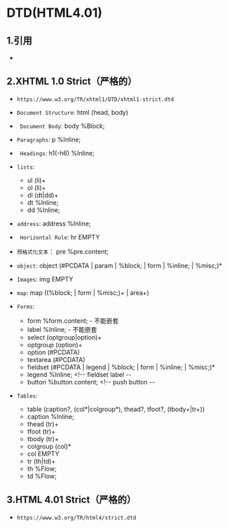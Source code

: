 # DTD(HTML4.01)

## 1.引用
* <!DOCTYPE html 声明引用DTD,(HTML4.01基于SGML)

## 2.XHTML 1.0 Strict（严格的）
* `https://www.w3.org/TR/xhtml1/DTD/xhtml1-strict.dtd`

* `Document Structure`:   html (head, body)
* ` Document Body`:   body %Block;
* `Paragraphs`:   p %Inline;
* ` Headings`:   h1(-h6)  %Inline;
* `lists`:
	*   ul (li)+
	*   ol (li)+
	*   dl (dt|dd)+
	*   dt %Inline;
	*   dd %Inline;
* `address`:   address %Inline;
* ` Horizontal Rule`:   hr EMPTY
* `预格式化文本`：  pre %pre.content;
* `object`:  object (#PCDATA | param | %block; | form | %inline; | %misc;)*
* `Images`:  img EMPTY
* `map`:   map ((%block; | form | %misc;)+ | area+)
* `Forms`:
	*   form %form.content;  - 不能嵌套
	*   label %Inline;      -  不能嵌套
	*   select (optgroup|option)+   
	*   optgroup (option)+   
	*   option (#PCDATA)      
	*   textarea (#PCDATA)    
	*   fieldset (#PCDATA | legend | %block; | form | %inline; | %misc;)*
	*   legend %Inline;      <!-- fieldset label --
	*   button %button.content;   <!-- push button --
* `Tables`:
	*   table
	 (caption?, (col*|colgroup*), thead?, tfoot?, (tbody+|tr+))
	*   caption  %Inline;
	*   thead    (tr)+
	*   tfoot    (tr)+
	*   tbody    (tr)+
	*   colgroup (col)*
	*   col      EMPTY
	*   tr       (th|td)+
	*   th       %Flow;
	*   td       %Flow;

## 3.HTML 4.01 Strict（严格的）
* `https://www.w3.org/TR/html4/strict.dtd`

